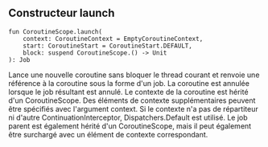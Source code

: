 ## Constructeur launch

```
fun CoroutineScope.launch(
    context: CoroutineContext = EmptyCoroutineContext, 
    start: CoroutineStart = CoroutineStart.DEFAULT, 
    block: suspend CoroutineScope.() -> Unit
): Job
```
Lance une nouvelle coroutine sans bloquer le thread courant et renvoie une référence à la coroutine sous la forme d'un job. La coroutine est annulée lorsque le job résultant est annulé. Le contexte de la coroutine est hérité d'un CoroutineScope. Des éléments de contexte supplémentaires peuvent être spécifiés avec l'argument context. Si le contexte n'a pas de répartiteur ni d'autre ContinuationInterceptor, Dispatchers.Default est utilisé. Le job parent est également hérité d'un CoroutineScope, mais il peut également être surchargé avec un élément de contexte correspondant.